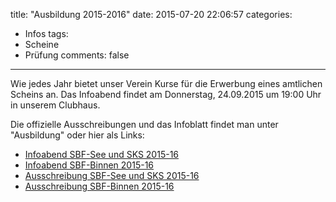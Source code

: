 title: "Ausbildung 2015-2016"
date: 2015-07-20 22:06:57
categories:
- Infos
tags:
- Scheine
- Prüfung
comments: false
---

Wie jedes Jahr bietet unser Verein Kurse für die Erwerbung eines amtlichen Scheins an. Das Infoabend findet am Donnerstag, 24.09.2015 um 19:00 Uhr in unserem Clubhaus.

Die offizielle Ausschreibungen und das Infoblatt findet man unter "Ausbildung" oder hier als Links:

- [Infoabend SBF-See und SKS 2015-16](/ausbildung/sbf-see_und_sks_infoabend_2015-16.pdf)
- [Infoabend SBF-Binnen 2015-16](/ausbildung/sbf-binnen_infoabend_2015-16.pdf)
- [Ausschreibung SBF-See und SKS 2015-16](/ausbildung/sbf-see_und_sks_2015-16.pdf)
- [Ausschreibung SBF-Binnen 2015-16](/ausbildung/sbf-binnen_2015-16.pdf)
